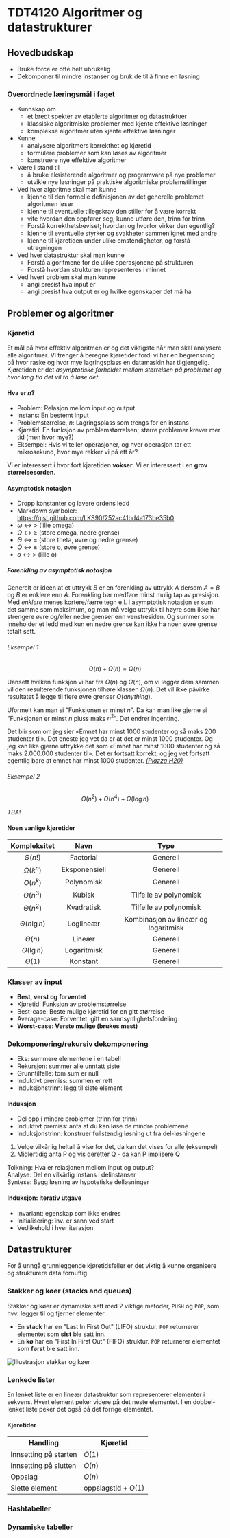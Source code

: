 # TDT4120 Algoritmer og datastrukturer

## Hovedbudskap

- Bruke force er ofte helt ubrukelig
- Dekomponer til mindre instanser og bruk de til å finne en løsning

### Overordnede læringsmål i faget

- Kunnskap om
  - et bredt spekter av etablerte algoritmer og datastruktuer
  - klassiske algoritmiske problemer med kjente effektive løsninger
  - komplekse algoritmer uten kjente effektive løsninger
- Kunne
  - analysere algoritmers korrekthet og kjøretid
  - formulere problemer som kan løses av algoritmer
  - konstruere nye effektive algoritmer
- Være i stand til
  - å bruke eksisterende algoritmer og programvare på nye problemer
  - utvikle nye løsninger på praktiske algoritmiske problemstillinger
- Ved hver algoritme skal man kunne
  - kjenne til den formelle definisjonen av det generelle problemet algoritmen løser
  - kjenne til eventuelle tillegskrav den stiller for å være korrekt
  - vite hvordan den oppfører seg, kunne utføre den, trinn for trinn
  - Forstå korrekthetsbeviset; hvordan og hvorfor virker den egentlig?
  - kjenne til eventuelle styrker og svakheter sammenlignet med andre
  - kjenne til kjøretiden under ulike omstendigheter, og forstå utregningen
- Ved hver datastruktur skal man kunne
  - Forstå algoritmene for de ulike operasjonene på strukturen
  - Forstå hvordan strukturen representeres i minnet
- Ved hvert problem skal man kunne
  - angi presist hva input er
  - angi presist hva output er og hvilke egenskaper det må ha

## Problemer og algoritmer

### Kjøretid

Et mål på hvor effektiv algoritmen er og det viktigste når man skal analysere alle algoritmer. Vi trenger å beregne kjøretider fordi vi har en begrensning på hvor raske og hvor mye lagringsplass en datamaskin har tilgjengelig. Kjøretiden er det *asymptotiske forholdet mellom størrelsen på problemet og hvor lang tid det vil ta å løse det*.  

#### Hva er $n$?

- Problem: Relasjon mellom input og output
- Instans: En bestemt input
- Problemstørrelse, $n$: Lagringsplass som trengs for en instans
- Kjøretid: En funksjon av problemstørrelsen; større problemer krever mer tid (men hvor mye?)
- Eksempel: Hvis vi teller operasjoner, og hver operasjon tar ett mikrosekund, hvor mye rekker vi på ett år?

Vi er interessert i hvor fort kjøretiden **vokser**. Vi er interessert i en **grov størrelsesorden**.

#### Asymptotisk notasjon

- Dropp konstanter og lavere ordens ledd
- Markdown symboler: <https://gist.github.com/LKS90/252ac41bd4a173be35b0>
- $\omega$ $\leftrightarrow$ $>$ (lille omega)
- $\Omega$  $\leftrightarrow$ $\ge$ (store omega, nedre grense)
- $\Theta$  $\leftrightarrow$ $=$ (store theta, øvre og nedre grense)
- $O$  $\leftrightarrow$ $\le$ (store o, øvre grense)
- $o$  $\leftrightarrow$ $>$ (lille o)

##### Forenkling av asymptotisk notasjon

Generelt er ideen at et uttrykk $B$ er en forenkling av uttrykk $A$ dersom $A=B$ og $B$ er enklere enn $A$. Forenkling bør medføre minst mulig tap av presisjon. Med _enklere_ menes kortere/færre tegn e.l. I asymptotisk notasjon er sum det samme som maksimum, og man må velge uttrykk til høyre som ikke har strengere øvre og/eller nedre grenser enn venstresiden. Og summer som inneholder et ledd med kun en nedre grense kan ikke ha noen øvre grense totalt sett.

###### Eksempel 1

$$O(n)+\Omega(n)=\Omega(n)$$

Uansett hvilken funksjon vi har fra $O(n)$ og $\Omega(n)$, om vi legger dem sammen vil den resulterende funksjonen tilhøre klassen $\Omega(n)$. Det vil ikke påvirke resultatet å legge til flere øvre grenser $O(anything)$.

Uformelt kan man si "Funksjonen er minst $n$". Da kan man like gjerne si "Funksjonen er minst $n$ pluss maks $n^2$". Det endrer ingenting.

Det blir som om jeg sier «Emnet har minst 1000 studenter og så maks 200 studenter til». Det eneste jeg vet da er at det er minst 1000 studenter. Og jeg kan like gjerne uttrykke det som «Emnet har minst 1000 studenter og så maks 2.000.000 studenter til». Det er fortsatt korrekt, og jeg vet fortsatt egentlig bare at emnet har minst 1000 studenter. _[(Piazza H20)](https://piazza.com/class/kdptcutti24r?cid=21_f1)_

###### Eksempel 2

$$\Theta(n^2)+O(n^4)+\Omega(\log n)$$

*TBA*! <!-- Sjekk øving 1 oppgave 9. Hvorfor er ikke lille omega rett? -->

#### Noen vanlige kjøretider

Kompleksitet | Navn | Type
:-----------:|:----:|:-----:
 $\Theta(n!)$ | Factorial | Generell
 $\Omega(k^n)$ | Eksponensiell | Generell
 $O(n^k)$ | Polynomisk | Generell
 $\Theta(n^3)$ | Kubisk | Tilfelle av polynomisk
 $\Theta(n^2)$ | Kvadratisk | Tilfelle av polynomisk
 $\Theta(n\lg n)$ | Loglineær | Kombinasjon av lineær og logaritmisk
 $\Theta(n)$ | Lineær | Generell
 $\Theta(\lg n)$ | Logaritmisk | Generell
 $\Theta(1)$ | Konstant | Generell

### Klasser av input

- **Best, verst og forventet**
- Kjøretid: Funksjon av problemstørrelse
- Best-case: Beste mulige kjøretid for en gitt størrelse
- Average-case: Forventet, gitt en sannsynlighetsfordeling
- **Worst-case: Verste mulige (brukes mest)**

### Dekomponering/rekursiv dekomponering

- Eks: summere elementene i en tabell
- Rekursjon: summer alle unntatt siste
- Grunntilfelle: tom sum er null
- Induktivt premiss: summen er rett
- Induksjonstrinn: legg til siste element

#### Induksjon

- Del opp i mindre problemer (trinn for trinn)
- Induktivt premiss: anta at du kan løse de mindre problemene
- Induksjonstrinn: konstruer fullstendig løsning ut fra del-løsningene

1. Velge vilkårlig heltall å vise for det, da kan det vises for alle (eksempel)
2. Midlertidig anta P og vis deretter Q - da kan P implisere Q

Tolkning: Hva er relasjonen mellom input og output?  
Analyse: Del en vilkårlig instans i delinstanser  
Syntese: Bygg løsning av hypotetiske delløsninger  

#### Induksjon: iterativ utgave

- Invariant: egenskap som ikke endres
- Initialisering: inv. er sann ved start
- Vedlikehold i hver iterasjon

## Datastrukturer

For å unngå grunnleggende kjøretidsfeller er det viktig å kunne organisere og strukturere data fornuftig.

### Stakker og køer (stacks and queues)

Stakker og køer er dynamiske sett med 2 viktige metoder, `PUSH` og `POP`, som hvv. legger til og fjerner elementer.

- En **stack** har en "Last In First Out" (LIFO) struktur. `POP` returnerer elementet som **sist** ble satt inn.
- En **kø** har en "First In First Out" (FIFO) struktur. `POP` returnerer elementet som **først** ble satt inn.

![Illustrasjon stakker og køer](https://i.imgur.com/phsBXVL.png)

### Lenkede lister

En lenket liste er en lineær datastruktur som representerer elementer i sekvens. Hvert element peker videre på det neste elementet. I en dobbel-lenket liste peker det også på det forrige elementet.

#### Kjøretider

Handling | Kjøretid
---------|---------
Innsetting på starten | $O(1)$
Innsetting på slutten | $O(n)$
Oppslag | $O(n)$
Slette element | oppslagstid + $O(1)$

### Hashtabeller

### Dynamiske tabeller
